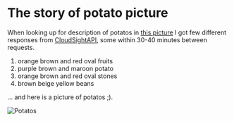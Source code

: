 # The story of potato picture

When looking up for description of potatos in [this picture](https://upload.wikimedia.org/wikipedia/commons/a/ab/Patates.jpg) I got few different responses from [CloudSightAPI](http://cloudsightapi.com/), some within 30-40 minutes between requests.

1. orange brown and red oval fruits
2. purple brown and maroon potato
3. orange brown and red oval stones
4. brown beige yellow beans

... and here is a picture of potatos ;).

![Potatos](https://upload.wikimedia.org/wikipedia/commons/a/ab/Patates.jpg)
